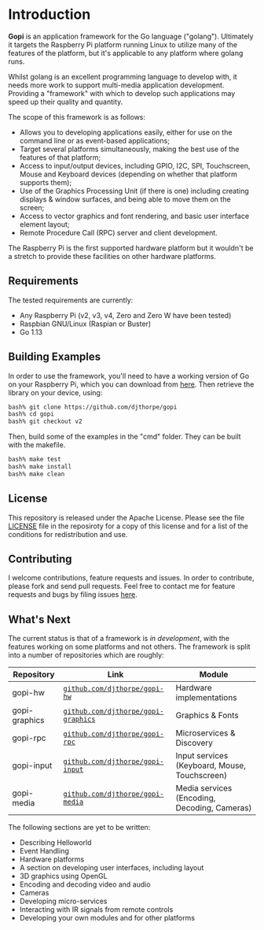 
# Introduction

__Gopi__ is an application framework for the Go language ("golang"). Ultimately it targets the Raspberry Pi platform running Linux to utilize many of the features of the platform, but it's applicable to any platform where golang runs.

Whilst golang is an excellent programming language to develop with, it needs more work to support multi-media application development. Providing a "framework" with which to develop such applications may speed up their quality and quantity.

The scope of this framework is as follows:

* Allows you to developing applications easily, either for use on the command line or as event-based applications;
* Target several platforms simultaneously, making the best use of the features of that platform;
* Access to input/output devices, including GPIO, I2C, SPI, Touchscreen, Mouse and Keyboard devices (depending on whether that platform supports them);
* Use of the Graphics Processing Unit (if there is one) including creating displays & window surfaces, and being able to move them on the screen;
* Access to vector graphics and font rendering, and basic user interface element layout;
* Remote Procedure Call (RPC) server and client development.

The Raspberry Pi is the first supported hardware platform but it wouldn't be a stretch to provide these facilities on other hardware platforms.

## Requirements

The tested requirements are currently:

  * Any Raspberry Pi (v2, v3, v4, Zero and Zero W have been tested)
  * Raspbian GNU/Linux (Raspian or Buster)
  * Go 1.13

## Building Examples

In order to use the framework, you'll need to have a working version of Go on 
your Raspberry Pi, which you can download from [here](https://golang.org/dl/). Then 
retrieve the library on your device, using:

```sh
bash% git clone https://github.com/djthorpe/gopi
bash% cd gopi
bash% git checkout v2
```

Then, build some of the examples in the "cmd" folder. They can be built with the makefile.

```sh
bash% make test
bash% make install
bash% make clean
```

## License

This repository is released under the Apache License. Please see the file
[LICENSE](LICENSE.md) file in the reposiroty for a copy of this license and 
for a list of the conditions for redistribution and use.

## Contributing

I welcome contributions, feature requests and issues. In order to contribute, please fork
and send pull requests. Feel free to contact me for feature requests and bugs by filing
issues [here](https://github.com/djthorpe/gopi/issues).

## What's Next

The current status is that of a framework is _in development_, with the
features working on some platforms and not others. The framework is split into a number of repositories which are roughly:

| Repository    | Link   | Module |
| ------------- | ------ | ---- |
| gopi-hw       | [`github.com/djthorpe/gopi-hw`](http://github.com/djthorpe/gopi-hw/) | Hardware implementations  |
| gopi-graphics | [`github.com/djthorpe/gopi-graphics`](http://github.com/djthorpe/gopi-graphics/) | Graphics & Fonts |
| gopi-rpc      | [`github.com/djthorpe/gopi-rpc`](http://github.com/djthorpe/gopi-rpc/) | Microservices & Discovery |
| gopi-input    | [`github.com/djthorpe/gopi-input`](http://github.com/djthorpe/gopi-input/) | Input services (Keyboard, Mouse, Touchscreen) |
| gopi-media    | [`github.com/djthorpe/gopi-media`](http://github.com/djthorpe/gopi-media/) | Media services (Encoding, Decoding, Cameras) |

The following sections are yet to be written:

  * Describing Helloworld
  * Event Handling
  * Hardware platforms
  * A section on developing user interfaces, including layout
  * 3D graphics using OpenGL
  * Encoding and decoding video and audio
  * Cameras
  * Developing micro-services
  * Interacting with IR signals from remote controls
  * Developing your own modules and for other platforms

